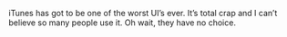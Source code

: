 <!--
id: 320636579
link: http://kevinisom.info/post/320636579/itunes-has-got-to-be-one-of-the-worst-uis-ever
slug: itunes-has-got-to-be-one-of-the-worst-uis-ever
date: Thu Jan 07 2010 14:15:47 GMT+1300 (NZDT)
raw: {"blog_name":"kevinisom","id":320636579,"post_url":"http://kevinisom.info/post/320636579/itunes-has-got-to-be-one-of-the-worst-uis-ever","slug":"itunes-has-got-to-be-one-of-the-worst-uis-ever","type":"text","date":"2010-01-07 01:15:47 GMT","timestamp":1262826947,"state":"published","format":"html","reblog_key":"qttv1HR7","tags":[],"short_url":"http://tmblr.co/Zw68YyJ78QZ","highlighted":[],"feed_item":"http://twitter.com/kev_nz/statuses/7453894160","from_feed_id":"650289","note_count":0,"title":null,"body":"<p>iTunes has got to be one of the worst UI&#8217;s ever. It&#8217;s total crap and I can&#8217;t believe so many people use it. Oh wait, they have no choice.</p>"}
publish: 2010-01-07
tags: 
title: null
-->


iTunes has got to be one of the worst UI’s ever. It’s total crap and I
can’t believe so many people use it. Oh wait, they have no choice.


